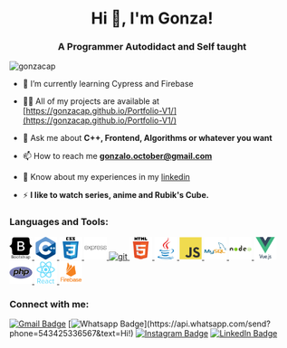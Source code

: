 <h1 align="center">Hi 👋, I'm Gonza!</h1>
<h3 align="center">A Programmer Autodidact and Self taught</h3>

<p align="left"> <img src="https://komarev.com/ghpvc/?username=gonzacap&label=Profile%20views&color=0e75b6&style=flat" alt="gonzacap" /> </p>

- 🌱 I’m currently learning Cypress and Firebase<!--**Vue.js and GameMaker Studio**-->

- 👨‍💻 All of my projects are available at [https://gonzacap.github.io/Portfolio-V1/](https://gonzacap.github.io/Portfolio-V1/)

- 💬 Ask me about **C++, Frontend, Algorithms or whatever you want**

- 📫 How to reach me [**gonzalo.october@gmail.com**](mailto:contato.weltonf@gmail.com)

- 📄 Know about my experiences in my [linkedin](https://www.linkedin.com/in/lopez-gonzalo/)

- ⚡ **I like to watch series, anime and Rubik's Cube.**

<!--
<h3 align="left">Connect with me:</h3>
<p align="left">
<a href="https://linkedin.com/in/lopez-gonzalo" target="blank"><img align="center" src="https://raw.githubusercontent.com/rahuldkjain/github-profile-readme-generator/master/src/images/icons/Social/linked-in-alt.svg" alt="lopez-gonzalo" height="30" width="40" /></a>
<a href="https://instagram.com/aliasgonzacap" target="blank"><img align="center" src="https://raw.githubusercontent.com/rahuldkjain/github-profile-readme-generator/master/src/images/icons/Social/instagram.svg" alt="aliasgonzacap" height="30" width="40" /></a>
</p>
-->

<h3 align="left">Languages and Tools:</h3>
<p align="left"></a> 
<a href="https://getbootstrap.com" target="_blank"> <img src="https://raw.githubusercontent.com/devicons/devicon/master/icons/bootstrap/bootstrap-plain-wordmark.svg" alt="bootstrap" width="40" height="40"/> </a> <a href="https://www.w3schools.com/cpp/" target="_blank"> <img src="https://raw.githubusercontent.com/devicons/devicon/master/icons/cplusplus/cplusplus-original.svg" alt="cplusplus" width="40" height="40"/> </a> <a href="https://www.w3schools.com/css/" target="_blank"> <img src="https://raw.githubusercontent.com/devicons/devicon/master/icons/css3/css3-original-wordmark.svg" alt="css3" width="40" height="40"/> </a> <a href="https://expressjs.com" target="_blank"> <img src="https://raw.githubusercontent.com/devicons/devicon/master/icons/express/express-original-wordmark.svg" alt="express" width="40" height="40"/> </a> <a href="https://git-scm.com/" target="_blank"> <img src="https://www.vectorlogo.zone/logos/git-scm/git-scm-icon.svg" alt="git" width="40" height="40"/> </a> <a href="https://www.w3.org/html/" target="_blank"> <img src="https://raw.githubusercontent.com/devicons/devicon/master/icons/html5/html5-original-wordmark.svg" alt="html5" width="40" height="40"/> </a> <a href="https://www.java.com" target="_blank"> <img src="https://raw.githubusercontent.com/devicons/devicon/master/icons/java/java-original.svg" alt="java" width="40" height="40"/> </a> <a href="https://developer.mozilla.org/en-US/docs/Web/JavaScript" target="_blank"> <img src="https://raw.githubusercontent.com/devicons/devicon/master/icons/javascript/javascript-original.svg" alt="javascript" width="40" height="40"/> </a> <a href="https://www.mysql.com/" target="_blank"> <img src="https://raw.githubusercontent.com/devicons/devicon/master/icons/mysql/mysql-original-wordmark.svg" alt="mysql" width="40" height="40"/> </a> <a href="https://nodejs.org" target="_blank"> <img src="https://raw.githubusercontent.com/devicons/devicon/master/icons/nodejs/nodejs-original-wordmark.svg" alt="nodejs" width="40" height="40"/> </a> <!--<a href="https://tailwindcss.com/" target="_blank"> <img src="https://www.vectorlogo.zone/logos/tailwindcss/tailwindcss-icon.svg" alt="tailwind" width="40" height="40"/> </a> --><a href="https://vuejs.org/" target="_blank"> <img src="https://raw.githubusercontent.com/devicons/devicon/master/icons/vuejs/vuejs-original-wordmark.svg" alt="vuejs" width="40" height="40"/> </a> <a href="https://www.php.net/" target="_blank"> <img src="https://raw.githubusercontent.com/devicons/devicon/2ae2a900d2f041da66e950e4d48052658d850630/icons/php/php-original.svg" alt="php" width="40" height="40"/> </a><a href="https://es.reactjs.org/" target="_blank"> <img src="https://raw.githubusercontent.com/devicons/devicon/master/icons/react/react-original-wordmark.svg" alt="react" width="40" height="40"/> </a><a href="https://firebase.google.com/" target="_blank"> <img src="https://raw.githubusercontent.com/devicons/devicon/master/icons/firebase/firebase-plain-wordmark.svg" alt="firebase" width="40" height="40"/> </a> </p>

<h3 align="left">Connect with me:</h3>

[![Gmail Badge](https://img.shields.io/badge/-Gmail-c14438?style=flat-square&logo=Gmail&logoColor=white&link=mailto:contato.weltonf@gmail.com)](mailto:gonzalo.october@gmail.com)
[![Whatsapp Badge](https://img.shields.io/badge/-Whatsapp-4CA143?style=flat-square&labelColor=4CA143&logo=whatsapp&logoColor=white&link=https://api.whatsapp.com/send?phone=5581984434580&text=Hi!)](https://api.whatsapp.com/send?phone=543425336567&text=Hi!)
[![Instagram Badge](https://img.shields.io/badge/-Instagram-ff69b4?style=flat-square&labelColor=ff69b4&logo=instagram&logoColor=white&link=https://www.instagram.com/gonza_lpz_22/)](https://www.instagram.com/gonza_lpz_22/)
[![LinkedIn Badge](https://img.shields.io/badge/-LinkedIn-0e76a8?style=flat-square&labelColor=0e76a8&logo=linkedin&logoColor=white&link=https://www.linkedin.com/in/lopez-gonzalo/)](https://www.linkedin.com/in/lopez-gonzalo/)
<!--[![Telegram Badge](https://img.shields.io/badge/-Telegram-9cf?style=flat-square&labelColor=9cf&logo=telegram&logoColor=white&link=)]()
[![Twitter Badge](https://img.shields.io/badge/-Twitter-1da1f2?style=flat-square&labelColor=1da1f2&logo=twitter&logoColor=white&link=https://www.twitter.com/)](https://www.twitter.com/)
[![Facebook Badge](https://img.shields.io/badge/-Facebook-3b5998?style=flat-square&labelColor=3b5998&logo=facebook&logoColor=white&link=https://www.facebook.com/)](https://www.facebook.com/)-->


<!--<p><img align="center" src="https://github-readme-streak-stats.herokuapp.com/?user=gonzacap&" alt="gonzacap" /></p>-->
